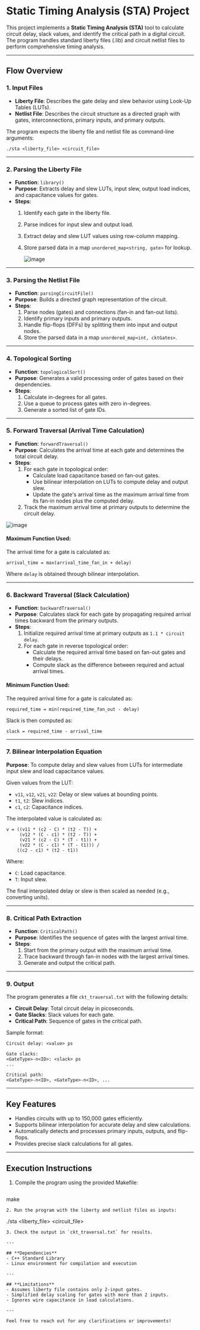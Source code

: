 # Static Timing Analysis (STA) Project

This project implements a **Static Timing Analysis (STA)** tool to calculate circuit delay, slack values, and identify the critical path in a digital circuit. The program handles standard liberty files (.lib) and circuit netlist files to perform comprehensive timing analysis.

---

## **Flow Overview**

### **1. Input Files**
- **Liberty File**: Describes the gate delay and slew behavior using Look-Up Tables (LUTs).
- **Netlist File**: Describes the circuit structure as a directed graph with gates, interconnections, primary inputs, and primary outputs.

The program expects the liberty file and netlist file as command-line arguments:
```
./sta <liberty_file> <circuit_file>
```

---

### **2. Parsing the Liberty File**
- **Function**: `library()`
- **Purpose**: Extracts delay and slew LUTs, input slew, output load indices, and capacitance values for gates.
- **Steps**:
  1. Identify each gate in the liberty file.
  2. Parse indices for input slew and output load.
  3. Extract delay and slew LUT values using row-column mapping.
  4. Store parsed data in a map `unordered_map<string, gate>` for lookup.
 
     ![image](https://github.com/user-attachments/assets/354a4deb-c357-4220-9eef-42025f055fb4)


---

### **3. Parsing the Netlist File**
- **Function**: `parsingCircuitFile()`
- **Purpose**: Builds a directed graph representation of the circuit.
- **Steps**:
  1. Parse nodes (gates) and connections (fan-in and fan-out lists).
  2. Identify primary inputs and primary outputs.
  3. Handle flip-flops (DFFs) by splitting them into input and output nodes.
  4. Store the parsed data in a map `unordered_map<int, cktGates>`.

---

### **4. Topological Sorting**
- **Function**: `topologicalSort()`
- **Purpose**: Generates a valid processing order of gates based on their dependencies.
- **Steps**:
  1. Calculate in-degrees for all gates.
  2. Use a queue to process gates with zero in-degrees.
  3. Generate a sorted list of gate IDs.

---

### **5. Forward Traversal (Arrival Time Calculation)**
- **Function**: `forwardTraversal()`
- **Purpose**: Calculates the arrival time at each gate and determines the total circuit delay.
- **Steps**:
  1. For each gate in topological order:
     - Calculate load capacitance based on fan-out gates.
     - Use bilinear interpolation on LUTs to compute delay and output slew.
     - Update the gate's arrival time as the maximum arrival time from its fan-in nodes plus the computed delay.
  2. Track the maximum arrival time at primary outputs to determine the circuit delay.
 
![image](https://github.com/user-attachments/assets/16149535-6bd6-461e-847b-a492db5f8d8f)

#### **Maximum Function Used**:
The arrival time for a gate is calculated as:
```
arrival_time = max(arrival_time_fan_in + delay)
```
Where `delay` is obtained through bilinear interpolation.

---

### **6. Backward Traversal (Slack Calculation)**
- **Function**: `backwardTraversal()`
- **Purpose**: Calculates slack for each gate by propagating required arrival times backward from the primary outputs.
- **Steps**:
  1. Initialize required arrival time at primary outputs as `1.1 * circuit delay`.
  2. For each gate in reverse topological order:
     - Calculate the required arrival time based on fan-out gates and their delays.
     - Compute slack as the difference between required and actual arrival times.

#### **Minimum Function Used**:
The required arrival time for a gate is calculated as:
```
required_time = min(required_time_fan_out - delay)
```
Slack is then computed as:
```
slack = required_time - arrival_time
```

---

### **7. Bilinear Interpolation Equation**
**Purpose**: To compute delay and slew values from LUTs for intermediate input slew and load capacitance values.

Given values from the LUT:
- `v11`, `v12`, `v21`, `v22`: Delay or slew values at bounding points.
- `t1`, `t2`: Slew indices.
- `c1`, `c2`: Capacitance indices.

The interpolated value is calculated as:
```
v = ((v11 * (c2 - C) * (t2 - T)) + 
     (v12 * (C - c1) * (t2 - T)) + 
     (v21 * (c2 - C) * (T - t1)) + 
     (v22 * (C - c1) * (T - t1))) / 
    ((c2 - c1) * (t2 - t1))
```
Where:
- `C`: Load capacitance.
- `T`: Input slew.

The final interpolated delay or slew is then scaled as needed (e.g., converting units).

---

### **8. Critical Path Extraction**
- **Function**: `CriticalPath()`
- **Purpose**: Identifies the sequence of gates with the largest arrival time.
- **Steps**:
  1. Start from the primary output with the maximum arrival time.
  2. Trace backward through fan-in nodes with the largest arrival times.
  3. Generate and output the critical path.

---

### **9. Output**
The program generates a file `ckt_traversal.txt` with the following details:
- **Circuit Delay**: Total circuit delay in picoseconds.
- **Gate Slacks**: Slack values for each gate.
- **Critical Path**: Sequence of gates in the critical path.

Sample format:
```
Circuit delay: <value> ps

Gate slacks:
<GateType>-n<ID>: <slack> ps
...

Critical path:
<GateType>-n<ID>, <GateType>-n<ID>, ...
```

---

## **Key Features**
- Handles circuits with up to 150,000 gates efficiently.
- Supports bilinear interpolation for accurate delay and slew calculations.
- Automatically detects and processes primary inputs, outputs, and flip-flops.
- Provides precise slack calculations for all gates.

---

## **Execution Instructions**
1. Compile the program using the provided Makefile:
   ```
make
   ```
2. Run the program with the liberty and netlist files as inputs:
   ```
./sta <liberty_file> <circuit_file>
   ```
3. Check the output in `ckt_traversal.txt` for results.

---

## **Dependencies**
- C++ Standard Library
- Linux environment for compilation and execution

---

## **Limitations**
- Assumes liberty file contains only 2-input gates.
- Simplified delay scaling for gates with more than 2 inputs.
- Ignores wire capacitance in load calculations.

---

Feel free to reach out for any clarifications or improvements!

